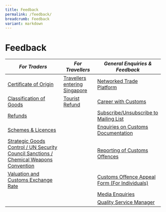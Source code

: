 ```yaml
---
title: Feedback
permalink: /feedback/
breadcrumb: Feedback
variant: markdown
---
```

# Feedback 


| *For Traders* | *For Travellers* | *General Enquiries & Feedback*|
|---------|---------|----------|
| [Certificate of Origin](https://form.gov.sg/5e7025bbbce24a0011937cbd) |[Travellers entering Singapore](https://go.gov.sg/travellersenteringsingapore)   | [Networked Trade Platform](https://www.ntp.gov.sg/public/helpdesk/singapore-customs) |  
| [Classification of Goods](https://form.gov.sg/5e6713af65cca600110d2d43) | [Tourist Refund](https://go.gov.sg/touristrefund) |  [Career with Customs](https://form.gov.sg/#!/5e95759978a996001146a677)   | 
|  [Refunds](https://form.gov.sg/5e732a0b5e7c180011db1f08)       | | [Subscribe/Unsubscribe to Mailing List](https://form.gov.sg/5e859b60a0ffc50011a4ee83)| 
|  [Schemes & Licences](https://form.gov.sg/5e9e51cf1e9ed20011c75f2a)  | | [Enquiries on Customs Documentation]( https://go.gov.sg/customs-doc)|  
|[Strategic Goods Control / UN Security Council Sanctions / Chemical Weapons Convention](https://form.gov.sg/5e7311f15ec7a00011a06429)     | |  [Reporting of Customs Offences](https://form.gov.sg/64e554f0ffdaa600136b17e1)  |
| [Valuation and Customs Exchange Rate](https://form.gov.sg/#!/5e6ed24b39ddca001164cce2)| |[Customs Offence Appeal Form (For Individuals)](https://form.gov.sg/#!/5fab8747ec6c950011f3f82d)|
|   |   |[Media Enquiries](https://form.gov.sg/5e9526f82b18f50011eebce6)|
|   |  |[Quality Service Manager](https://form.gov.sg/5f323c88c2ae5c0011b56e27)|